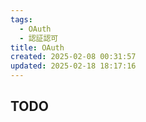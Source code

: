 ```yaml
---
tags:
  - OAuth
  - 認証認可
title: OAuth
created: 2025-02-08 00:31:57
updated: 2025-02-18 18:17:16
---
```

## TODO